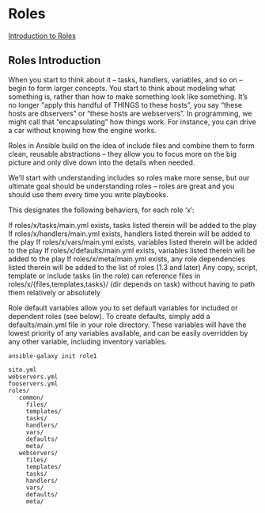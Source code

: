 # Roles

[Introduction to Roles](http://docs.ansible.com/ansible/playbooks_roles.html)


## Roles Introduction
When you start to think about it – tasks, handlers, variables, and so on – begin to form larger concepts. You start to think about modeling what something is, rather than how to make something look like something. It’s no longer “apply this handful of THINGS to these hosts”, you say “these hosts are dbservers” or “these hosts are webservers”. In programming, we might call that “encapsulating” how things work. For instance, you can drive a car without knowing how the engine works.

Roles in Ansible build on the idea of include files and combine them to form clean, reusable abstractions – they allow you to focus more on the big picture and only dive down into the details when needed.

We’ll start with understanding includes so roles make more sense, but our ultimate goal should be understanding roles – roles are great and you should use them every time you write playbooks.

This designates the following behaviors, for each role ‘x’:

If roles/x/tasks/main.yml exists, tasks listed therein will be added to the play
If roles/x/handlers/main.yml exists, handlers listed therein will be added to the play
If roles/x/vars/main.yml exists, variables listed therein will be added to the play
If roles/x/defaults/main.yml exists, variables listed therein will be added to the play
If roles/x/meta/main.yml exists, any role dependencies listed therein will be added to the list of roles (1.3 and later)
Any copy, script, template or include tasks (in the role) can reference files in roles/x/{files,templates,tasks}/ (dir depends on task) without having to path them relatively or absolutely


Role default variables allow you to set default variables for included or dependent roles (see below). To create defaults, simply add a defaults/main.yml file in your role directory. These variables will have the lowest priority of any variables available, and can be easily overridden by any other variable, including inventory variables.



```
ansible-galaxy init role1
```

```
site.yml
webservers.yml
fooservers.yml
roles/
   common/
     files/
     templates/
     tasks/
     handlers/
     vars/
     defaults/
     meta/
   webservers/
     files/
     templates/
     tasks/
     handlers/
     vars/
     defaults/
     meta/
```
